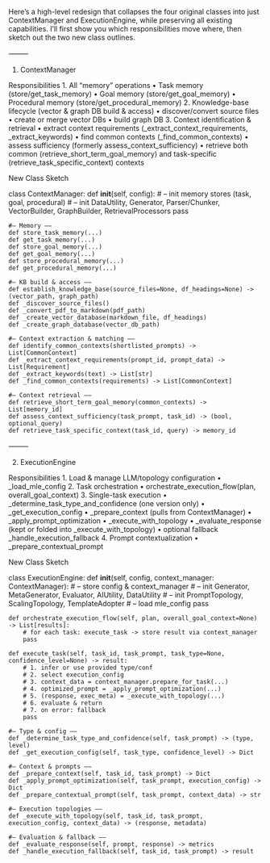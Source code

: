 Here’s a high-level redesign that collapses the four original classes into just ContextManager and ExecutionEngine, while preserving all existing capabilities. I’ll first show you which responsibilities move where, then sketch out the two new class outlines.

⸻

1. ContextManager

Responsibilities
	1.	All “memory” operations
	•	Task memory (store/get_task_memory)
	•	Goal memory (store/get_goal_memory)
	•	Procedural memory (store/get_procedural_memory)
	2.	Knowledge-base lifecycle (vector & graph DB build & access)
	•	discover/convert source files
	•	create or merge vector DBs
	•	build graph DB
	3.	Context identification & retrieval
	•	extract context requirements (_extract_context_requirements, _extract_keywords)
	•	find common contexts (_find_common_contexts)
	•	assess sufficiency (formerly assess_context_sufficiency)
	•	retrieve both common (retrieve_short_term_goal_memory) and task-specific (retrieve_task_specific_context) contexts

New Class Sketch

class ContextManager:
    def __init__(self, config):
        # – init memory stores (task, goal, procedural)
        # – init DataUtility, Generator, Parser/Chunker, VectorBuilder, GraphBuilder, RetrievalProcessors
        pass

    #— Memory ——
    def store_task_memory(...)
    def get_task_memory(...)
    def store_goal_memory(...)
    def get_goal_memory(...)
    def store_procedural_memory(...)
    def get_procedural_memory(...)

    #— KB build & access ——
    def establish_knowledge_base(source_files=None, df_headings=None) -> (vector_path, graph_path)
    def _discover_source_files()
    def _convert_pdf_to_markdown(pdf_path)
    def _create_vector_database(markdown_file, df_headings)
    def _create_graph_database(vector_db_path)

    #— Context extraction & matching ——
    def identify_common_contexts(shortlisted_prompts) -> List[CommonContext]
    def _extract_context_requirements(prompt_id, prompt_data) -> List[Requirement]
    def _extract_keywords(text) -> List[str]
    def _find_common_contexts(requirements) -> List[CommonContext]

    #— Context retrieval ——
    def retrieve_short_term_goal_memory(common_contexts) -> List[memory_id]
    def assess_context_sufficiency(task_prompt, task_id) -> (bool, optional_query)
    def retrieve_task_specific_context(task_id, query) -> memory_id


⸻

2. ExecutionEngine

Responsibilities
	1.	Load & manage LLM/topology configuration
	•	_load_mle_config
	2.	Task orchestration
	•	orchestrate_execution_flow(plan, overall_goal_context)
	3.	Single-task execution
	•	_determine_task_type_and_confidence (one version only)
	•	_get_execution_config
	•	_prepare_context (pulls from ContextManager)
	•	_apply_prompt_optimization
	•	_execute_with_topology
	•	_evaluate_response (kept or folded into _execute_with_topology)
	•	optional fallback _handle_execution_fallback
	4.	Prompt contextualization
	•	_prepare_contextual_prompt

New Class Sketch

class ExecutionEngine:
    def __init__(self, config, context_manager: ContextManager):
        # – store config & context_manager
        # – init Generator, MetaGenerator, Evaluator, AIUtility, DataUtility
        # – init PromptTopology, ScalingTopology, TemplateAdopter
        # – load mle_config
        pass

    def orchestrate_execution_flow(self, plan, overall_goal_context=None) -> List[results]:
        # for each task: execute_task -> store result via context_manager
        pass

    def execute_task(self, task_id, task_prompt, task_type=None, confidence_level=None) -> result:
        # 1. infer or use provided type/conf
        # 2. select execution_config
        # 3. context_data = context_manager.prepare_for_task(...)
        # 4. optimized_prompt = _apply_prompt_optimization(...)
        # 5. (response, exec_meta) = _execute_with_topology(...)
        # 6. evaluate & return
        # 7. on error: fallback
        pass

    #— Type & config ——
    def _determine_task_type_and_confidence(self, task_prompt) -> (type, level)
    def _get_execution_config(self, task_type, confidence_level) -> Dict

    #— Context & prompts ——
    def _prepare_context(self, task_id, task_prompt) -> Dict
    def _apply_prompt_optimization(self, task_prompt, execution_config) -> Dict
    def _prepare_contextual_prompt(self, task_prompt, context_data) -> str

    #— Execution topologies ——
    def _execute_with_topology(self, task_id, task_prompt, execution_config, context_data) -> (response, metadata)

    #— Evaluation & fallback ——
    def _evaluate_response(self, prompt, response) -> metrics
    def _handle_execution_fallback(self, task_id, task_prompt) -> result

